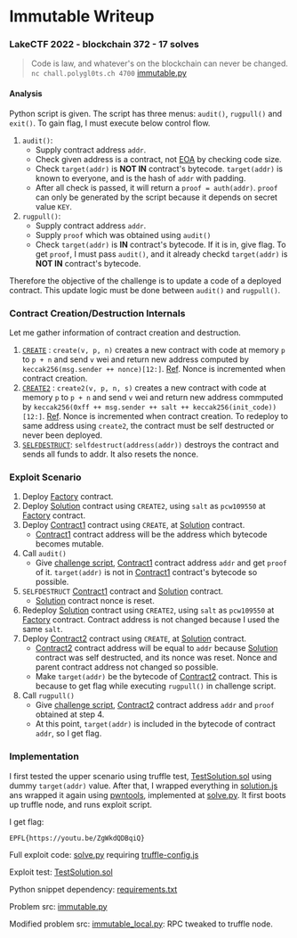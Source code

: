 # Immutable Writeup

### LakeCTF 2022 - blockchain 372 - 17 solves

> Code is law, and whatever's on the blockchain can never be changed. `nc chall.polygl0ts.ch 4700` [immutable.py](immutable.py)

#### Analysis

Python script is given. The script has three menus: `audit()`, `rugpull()` and `exit()`. To gain flag, I must execute below control flow.

1. `audit()`:
    - Supply contract address `addr`. 
    - Check given address is a contract, not [EOA](https://ethereum.org/en/whitepaper/#ethereum-accounts) by checking code size.
    - Check `target(addr)` is **NOT IN** contract's bytecode. `target(addr)` is known to everyone, and is the hash of `addr` with padding.
    - After all check is passed, it will return a `proof = auth(addr)`. `proof` can only be generated by the script because it depends on secret value `KEY`.
2. `rugpull()`:
    - Supply contract address `addr`.
    - Supply `proof` which was obtained using `audit()`
    - Check `target(addr)` is **IN** contract's bytecode. If it is in, give flag. To get `proof`, I must pass `audit()`, and it already checkd `target(addr)` is **NOT IN** contract's bytecode.

Therefore the objective of the challenge is to update a code of a deployed contract. This update logic must be done between `audit()` and `rugpull()`.

### Contract Creation/Destruction Internals

Let me gather information of contract creation and destruction.

1. [`CREATE`](https://ethervm.io/#F0) : `create(v, p, n)` creates a new contract with code at memory `p` to `p + n` and send `v` wei and return new address computed by `keccak256(msg.sender ++ nonce)[12:]`. [Ref](https://github.com/ethereum/go-ethereum/blob/2b44ef5f93cc7479a77890917a29684b56e9167a/crypto/crypto.go#L107). Nonce is incremented when contract creation.
2. [`CREATE2`](https://ethervm.io/#F5) : `create2(v, p, n, s)` creates a new contract with code at memory `p` to `p + n` and send `v` wei and return new address commputed by `keccak256(0xff ++ msg.sender ++ salt ++ keccak256(init_code))[12:]`. [Ref](https://github.com/ethereum/go-ethereum/blob/2b44ef5f93cc7479a77890917a29684b56e9167a/core/vm/evm.go#L503).  Nonce is incremented when contract creation. To redeploy to same address using `create2`, the contract must be self destructed or never been deployed.
3. [`SELFDESTRUCT`](https://ethervm.io/#FF): `selfdestruct(address(addr))` destroys the contract and sends all funds to addr. It also resets the nonce.

### Exploit Scenario

1. Deploy [Factory](contracts/Factory.sol) contract. 
2. Deploy [Solution](contracts/Solution.sol) contract using `CREATE2`, using `salt` as `pcw109550` at [Factory](contracts/Factory.sol) contract.
3. Deploy [Contract1](contracts/Contract1.sol) contract using `CREATE`, at [Solution](contracts/Solution.sol) contract.
    - [Contract1](contracts/Contract1.sol) contract address will be the address which bytecode becomes mutable.
4. Call `audit()`
    - Give [challenge script](immutable.py), [Contract1](contracts/Contract1.sol) contract address `addr` and get `proof` of it. `target(addr)` is not in [Contract1](contracts/Contract1.sol) contract's bytecode so possible.
5. `SELFDESTRUCT` [Contract1](contracts/Contract1.sol) contract and [Solution](contracts/Solution.sol) contract.
    - [Solution](contracts/Solution.sol) contract nonce is reset.
6. Redeploy [Solution](contracts/Solution.sol) contract using `CREATE2`, using `salt` as `pcw109550` at [Factory](contracts/Factory.sol) contract. Contract address is not changed because I used the same `salt`.
7. Deploy [Contract2](contracts/Contract2.sol) contract using `CREATE`, at [Solution](contracts/Solution.sol) contract.
    - [Contract2](contracts/Contract2.sol) contract address will be equal to `addr` because [Solution](contracts/Solution.sol) contract was self destructed, and its nonce was reset. Nonce and parent contract address not changed so possible.
    - Make `target(addr)` be the bytecode of [Contract2](contracts/Contract2.sol) contract. This is because to get flag while executing `rugpull()` in challenge script.
7. Call `rugpull()`
    - Give [challenge script](immutable.py), [Contract2](contracts/Contract2.sol) contract address `addr` and `proof` obtained at step 4.
    - At this point, `target(addr)` is included in the bytecode of contract `addr`, so I get flag.

### Implementation

I first tested the upper scenario using truffle test, [TestSolution.sol](test/TestSolution.sol) using dummy `target(addr)` value. After that, I wrapped everything in [solution.js](test/solution.js) ans wrapped it again using [pwntools](https://github.com/Gallopsled/pwntools), implemented at [solve.py](solve.py). It first boots up truffle node, and runs exploit script.

I get flag:

```
EPFL{https://youtu.be/ZgWkdQDBqiQ}
```

Full exploit code: [solve.py](solve.py) requiring [truffle-config.js](truffle-config.js)

Exploit test: [TestSolution.sol](test/TestSolution.sol)

Python snippet dependency: [requirements.txt](requirements.txt)

Problem src: [immutable.py](immutable.py)

Modified problem src: [immutable_local.py](immutable_local.py): RPC tweaked to truffle node.
